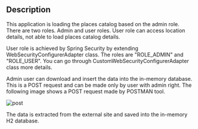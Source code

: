 
## Description

This application is loading the places catalog based on the admin role.  There are two roles. Admin and user roles. User role can access location details, not able to load places catalog details. 

User role is achieved by Spring Security by extending WebSecurityConfigurerAdapter class. The roles are "ROLE_ADMIN"  and "ROLE_USER". You can go through CustomWebSecurityConfigurerAdapter class more details.

Admin user can download and insert the data into the in-memory database. This is a POST request and can be made only by user with admin right. The following image shows a POST request made by POSTMAN tool.

![post](https://user-images.githubusercontent.com/968987/67464831-a7dc3d00-f661-11e9-92ee-c7cd8015b6e2.png)

The data is extracted from the external site and saved into the in-memory H2 database.
